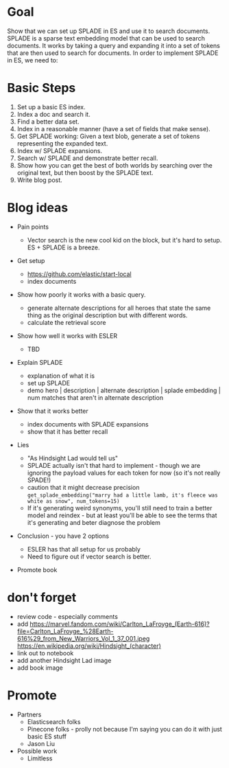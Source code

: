 # Goal
Show that we can set up SPLADE in ES and use it to search documents. SPLADE is a sparse text embedding model that can be used to search documents. It works by taking a query and expanding it into a set of tokens that are then used to search for documents. In order to implement SPLADE in ES, we need to:

# Basic Steps
1. Set up a basic ES index.
2. Index a doc and search it.
3. Find a better data set.
4. Index in a reasonable manner (have a set of fields that make sense).
5. Get SPLADE working: Given a text blob, generate a set of tokens representing the expanded text.
6. Index w/ SPLADE expansions.
7. Search w/ SPLADE and demonstrate better recall.
8. Show how you can get the best of both worlds by searching over the original text, but then boost by the SPLADE text.
9. Write blog post.

# Blog ideas
- Pain points
  - Vector search is the new cool kid on the block, but it's hard to setup. ES + SPLADE is a breeze.
- Get setup
  - https://github.com/elastic/start-local
  - index documents
- Show how poorly it works with a basic query.
  - generate alternate descriptions for all heroes that state the same thing as the original description but with different words.
  - calculate the retrieval score
- Show how well it works with ESLER 
  - TBD
- Explain SPLADE
  - explanation of what it is
  - set up SPLADE
  - demo hero | description | alternate description | splade embedding | num matches that aren't in alternate description
- Show that it works better
  - index documents with SPLADE expansions
  - show that it has better recall
- Lies
  - "As Hindsight Lad would tell us"
  - SPLADE actually isn't that hard to implement - though we are ignoring the payload values for each token for now (so it's not really SPADE!)
  - caution that it might decrease precision `get_splade_embedding("marry had a little lamb, it's fleece was white as snow", num_tokens=15)`
  - If it's generating weird synonyms, you'll still need to train a better model and reindex - but at least you'll be able to see the terms that it's generating and beter diagnose the problem
- Conclusion - you have 2 options
  - ESLER has that all setup for us probably 
  - Need to figure out if vector search is better.
  
- Promote book

# don't forget
- review code - especially comments
- add https://marvel.fandom.com/wiki/Carlton_LaFroyge_(Earth-616)?file=Carlton_LaFroyge_%28Earth-616%29_from_New_Warriors_Vol_1_37_001.jpeg  https://en.wikipedia.org/wiki/Hindsight_(character)
- link out to notebook
- add another Hindsight Lad image
- add book image

# Promote
- Partners
  - Elasticsearch folks
  - Pinecone folks - prolly not because I'm saying you can do it with just basic ES stuff
  - Jason Liu
- Possible work
  - Limitless

  
